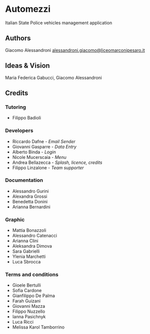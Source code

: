 # Automezzi

Italian State Police vehicles management application

## Authors

Giacomo Alessandroni <alessandroni.giacomo@liceomarconipesaro.it>

## Ideas & Vision

Maria Federica Gabucci, Giacomo Alessandroni

## Credits

### Tutoring
* Filippo Badioli

### Developers
* Riccardo Dafne - *Email Sender*
* Giovanni Gasparre - *Data Entry*
* Alberto Binda - *Login*
* Nicole Mucerscaia - *Menu*
* Andrea Bellazecca - *Splash, licence, credits*
* Filippo Linzalone - *Team supporter*

### Documentation
* Alessandro Gurini
* Alexandra Grossi
* Benedetta Donini
*  Arianna Bernardini
  
### Graphic
* Mattia Bonazzoli
* Alessandro Catenacci
* Arianna Clini
* Aleksandra Dimova
* Sara Gabrielli
* Ylenia Marchetti
* Luca Sbrocca

### Terms and conditions
* Gioele Bertulli
* Sofia Cardone
* Gianfilippo De Palma
* Farah Guizani
* Giovanni Mazza
* Filippo Nuzzello
* Ianna Pasichnyk
* Luca Ricci
* Melissa Karol Tamborrino
